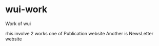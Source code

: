 # wui-work
Work of wui

rhis involve 2 works one of Publication website Another is NewsLetter website
